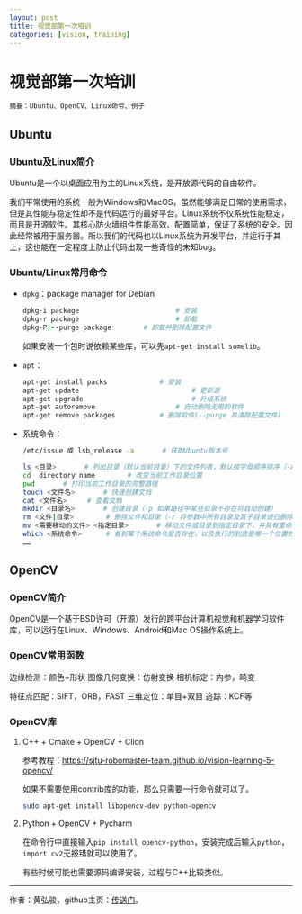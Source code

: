 ```yaml
---
layout: post
title: 视觉部第一次培训
categories: [vision, training]
---
```


# 视觉部第一次培训

```txt
摘要：Ubuntu、OpenCV、Linux命令、例子
```

## Ubuntu
### Ubuntu及Linux简介
Ubuntu是一个以桌面应用为主的Linux系统，是开放源代码的自由软件。

我们平常使用的系统一般为Windows和MacOS，虽然能够满足日常的使用需求，但是其性能与稳定性却不是代码运行的最好平台。Linux系统不仅系统性能稳定，而且是开源软件。其核心防火墙组件性能高效、配置简单，保证了系统的安全。因此经常被用于服务器。所以我们的代码也以Linux系统为开发平台，并运行于其上，这也能在一定程度上防止代码出现一些奇怪的未知bug。

### Ubuntu/Linux常用命令
* `dpkg`：package manager for Debian  

  ```bash
  dpkg-i package						# 安装
  dpkg-r package						# 卸载
  dpkg-P|--purge package		# 卸载并删除配置文件
  ```

  如果安装一个包时说依赖某些库，可以先`apt-get install somelib`。

* `apt`：

  ```bash
  apt-get install packs				# 安装
  apt-get update							# 更新源
  apt-get upgrade							# 升级系统
  apt-get autoremove					# 自动删除无用的软件
  apt-get remove packages			# 删除软件(--purge 并清除配置文件)
  ```

* 系统命令：

  ```bash
  /etc/issue 或 lsb_release -a		# 获取Ubuntu版本号
  
  ls <目录>		# 列出目录（默认当前目录）下的文件列表，默认按字母顺序排序（-a 包含隐藏文件）
  cd  directory_name		# 改变当前工作目录位置
  pwd		# 打印当前工作目录的完整路径
  touch <文件名>		# 快速创建文档
  cat <文件名>		# 查看文档
  mkdir <目录名>		# 创建目录（-p 如果路径中某些目录不存在将自动创建）
  rm <文件|目录>		# 删除文件和目录（-r 将参数中所有目录及其子目录递归删除）
  mv <需要移动的文件> <指定目录>		# 移动文件或目录到指定目录下，并具有重命名功能
  which <系统命令>		# 看到某个系统命令是否存在，以及执行的到底是哪一个位置的命令
  ……
  ```



## OpenCV

### OpenCV简介

OpenCV是一个基于BSD许可（开源）发行的跨平台计算机视觉和机器学习软件库，可以运行在Linux、Windows、Android和Mac OS操作系统上。

### OpenCV常用函数

边缘检测：颜色+形状
图像几何变换：仿射变换
相机标定：内参，畸变

特征点匹配：SIFT，ORB，FAST
三维定位：单目+双目
追踪：KCF等

### OpenCV库

1. C++ + Cmake + OpenCV + Clion

   参考教程：https://sjtu-robomaster-team.github.io/vision-learning-5-opencv/

   如果不需要使用contrib库的功能，那么只需要一行命令就可以了。

   ```bash
   sudo apt-get install libopencv-dev python-opencv
   ```

2. Python + OpenCV + Pycharm

   在命令行中直接输入`pip install opencv-python`，安装完成后输入`python`，`import cv2`无报错就可以使用了。

   有些时候可能也需要源码编译安装，过程与C++比较类似。



----

作者：黄弘骏，github主页：[传送门](https://github.com/Harry-hhj)。